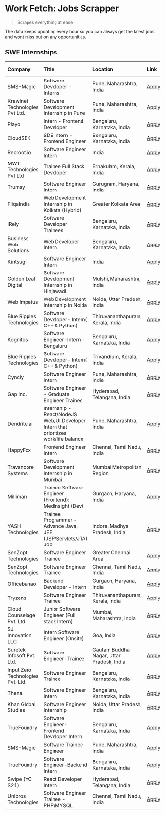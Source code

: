 # Work Fetch: Jobs Scrapper
> Scrapes everything at ease

The data keeps updating every hour so you can always get the latest jobs and wont miss out on any opportunities.

## SWE Internships
<!--START_SECTION:workfetch-->
| Company                           | Title                                                                                | Location                                  | Link                                                                                                                                                                                                                                                                                                | Date Posted   |
|:----------------------------------|:-------------------------------------------------------------------------------------|:------------------------------------------|:----------------------------------------------------------------------------------------------------------------------------------------------------------------------------------------------------------------------------------------------------------------------------------------------------|:--------------|
| SMS-Magic                         | Software Developer -Interns                                                          | Pune, Maharashtra, India                  | [Apply](https://in.linkedin.com/jobs/view/software-developer-interns-at-sms-magic-3868627682?position=50&pageNum=0&refId=uOfa5E3vSxNPgVKwXThSsA%3D%3D&trackingId=jmVc9PfCW4sIY%2B%2FhFSnBKQ%3D%3D&trk=public_jobs_jserp-result_search-card)                                                         | 2024-03-24    |
| Krawlnet Technologies Pvt Ltd.    | Software Development Internship in Pune                                              | Pune, Maharashtra, India                  | [Apply](https://in.linkedin.com/jobs/view/software-development-internship-in-pune-at-krawlnet-technologies-pvt-ltd-3868318801?position=5&pageNum=0&refId=uOfa5E3vSxNPgVKwXThSsA%3D%3D&trackingId=JUCI3fUZUkNex7PH1nnvQw%3D%3D&trk=public_jobs_jserp-result_search-card)                             | 2024-03-22    |
| Playo                             | Intern - Frontend Developer                                                          | Bengaluru, Karnataka, India               | [Apply](https://in.linkedin.com/jobs/view/intern-frontend-developer-at-playo-3864131172?position=12&pageNum=0&refId=uOfa5E3vSxNPgVKwXThSsA%3D%3D&trackingId=SOXLA7nPgcxYMKOtFPuXpg%3D%3D&trk=public_jobs_jserp-result_search-card)                                                                  | 2024-03-22    |
| CloudSEK                          | SDE Intern - Frontend Engineer                                                       | Bengaluru, Karnataka, India               | [Apply](https://in.linkedin.com/jobs/view/sde-intern-frontend-engineer-at-cloudsek-3866616176?position=16&pageNum=0&refId=uOfa5E3vSxNPgVKwXThSsA%3D%3D&trackingId=w7QMRxWAEvBtGp3FFzYN5Q%3D%3D&trk=public_jobs_jserp-result_search-card)                                                            | 2024-03-22    |
| Recroot.io                        | Software Engineer Intern                                                             | India                                     | [Apply](https://in.linkedin.com/jobs/view/software-engineer-intern-at-recroot-io-3865016461?position=32&pageNum=0&refId=uOfa5E3vSxNPgVKwXThSsA%3D%3D&trackingId=5ZOiR25nVFDojUbH6dc4lA%3D%3D&trk=public_jobs_jserp-result_search-card)                                                              | 2024-03-22    |
| MWT Technologies Pvt Ltd          | Trainee Full Stack Developer                                                         | Ernakulam, Kerala, India                  | [Apply](https://in.linkedin.com/jobs/view/trainee-full-stack-developer-at-mwt-technologies-pvt-ltd-3863344037?position=13&pageNum=0&refId=uOfa5E3vSxNPgVKwXThSsA%3D%3D&trackingId=XtEMBHODoSRMWhuq5YQZEg%3D%3D&trk=public_jobs_jserp-result_search-card)                                            | 2024-03-20    |
| Trumsy                            | Software Engineer Intern                                                             | Gurugram, Haryana, India                  | [Apply](https://in.linkedin.com/jobs/view/software-engineer-intern-at-trumsy-3864795201?position=53&pageNum=0&refId=uOfa5E3vSxNPgVKwXThSsA%3D%3D&trackingId=DHa%2BnWgJLCFWArlue1xKvw%3D%3D&trk=public_jobs_jserp-result_search-card)                                                                | 2024-03-20    |
| FliqaIndia                        | Web Development Internship in Kolkata (Hybrid)                                       | Greater Kolkata Area                      | [Apply](https://in.linkedin.com/jobs/view/web-development-internship-in-kolkata-hybrid-at-fliqaindia-3864372048?position=55&pageNum=0&refId=uOfa5E3vSxNPgVKwXThSsA%3D%3D&trackingId=folOuEOPNqO6mMOZd0TM3g%3D%3D&trk=public_jobs_jserp-result_search-card)                                          | 2024-03-19    |
| iRely                             | Software Developer Trainees                                                          | Bengaluru, Karnataka, India               | [Apply](https://in.linkedin.com/jobs/view/software-developer-trainees-at-irely-3860566039?position=4&pageNum=0&refId=uOfa5E3vSxNPgVKwXThSsA%3D%3D&trackingId=mW62nb8IPgp61eb4PbWHOg%3D%3D&trk=public_jobs_jserp-result_search-card)                                                                 | 2024-03-18    |
| Business Web Solutions            | Web Developer Intern                                                                 | Bengaluru, Karnataka, India               | [Apply](https://in.linkedin.com/jobs/view/web-developer-intern-at-business-web-solutions-3860721170?position=34&pageNum=0&refId=uOfa5E3vSxNPgVKwXThSsA%3D%3D&trackingId=aWTFOZ%2FodMi9q7TGzb2R6g%3D%3D&trk=public_jobs_jserp-result_search-card)                                                    | 2024-03-17    |
| Kintsugi                          | Software Engineer Intern                                                             | India                                     | [Apply](https://in.linkedin.com/jobs/view/software-engineer-intern-at-kintsugi-3857074071?position=45&pageNum=0&refId=uOfa5E3vSxNPgVKwXThSsA%3D%3D&trackingId=k9UrlsC7Iigz8nmdx%2FEFqQ%3D%3D&trk=public_jobs_jserp-result_search-card)                                                              | 2024-03-16    |
| Golden Leaf Digital               | Software Development Internship in Hinjawadi                                         | Mulshi, Maharashtra, India                | [Apply](https://in.linkedin.com/jobs/view/software-development-internship-in-hinjawadi-at-golden-leaf-digital-3858085305?position=14&pageNum=0&refId=uOfa5E3vSxNPgVKwXThSsA%3D%3D&trackingId=L0iw6JU0my9pKM0HC2OlWg%3D%3D&trk=public_jobs_jserp-result_search-card)                                 | 2024-03-15    |
| Web Impetus                       | Web Development Internship in Noida                                                  | Noida, Uttar Pradesh, India               | [Apply](https://in.linkedin.com/jobs/view/web-development-internship-in-noida-at-web-impetus-3858081954?position=39&pageNum=0&refId=uOfa5E3vSxNPgVKwXThSsA%3D%3D&trackingId=qMdyqKOVb9XjFaiXgE73%2FA%3D%3D&trk=public_jobs_jserp-result_search-card)                                                | 2024-03-15    |
| Blue Ripples Technologies         | Software Developer- Intern( C++ & Python)                                            | Thiruvananthapuram, Kerala, India         | [Apply](https://in.linkedin.com/jobs/view/software-developer-intern-c%2B%2B-python-at-blue-ripples-technologies-3855594494?position=23&pageNum=0&refId=uOfa5E3vSxNPgVKwXThSsA%3D%3D&trackingId=vkl%2BOFev0PUESkT3hBQLvQ%3D%3D&trk=public_jobs_jserp-result_search-card)                             | 2024-03-14    |
| Kognitos                          | Software Engineer-Intern -Bengaluru                                                  | Bengaluru, Karnataka, India               | [Apply](https://in.linkedin.com/jobs/view/software-engineer-intern-bengaluru-at-kognitos-3855361239?position=8&pageNum=0&refId=uOfa5E3vSxNPgVKwXThSsA%3D%3D&trackingId=vOcUPCu3CWDPLCF1kEKM3Q%3D%3D&trk=public_jobs_jserp-result_search-card)                                                       | 2024-03-13    |
| Blue Ripples Technologies         | Software Developer- Intern( C++  & Python)                                           | Trivandrum, Kerala, India                 | [Apply](https://in.linkedin.com/jobs/view/software-developer-intern-c%2B%2B-python-at-blue-ripples-technologies-3856150730?position=26&pageNum=0&refId=uOfa5E3vSxNPgVKwXThSsA%3D%3D&trackingId=92DpTmvENziSUTb8ecfRrg%3D%3D&trk=public_jobs_jserp-result_search-card)                               | 2024-03-13    |
| Cyncly                            | Software Engineer Intern                                                             | Pune, Maharashtra, India                  | [Apply](https://in.linkedin.com/jobs/view/software-engineer-intern-at-cyncly-3853990178?position=29&pageNum=0&refId=uOfa5E3vSxNPgVKwXThSsA%3D%3D&trackingId=idrZMMyYgpGf4ztoaOu0bg%3D%3D&trk=public_jobs_jserp-result_search-card)                                                                  | 2024-03-13    |
| Gap Inc.                          | Software Engineer - Graduate Engineer Trainee                                        | Hyderabad, Telangana, India               | [Apply](https://in.linkedin.com/jobs/view/software-engineer-graduate-engineer-trainee-at-gap-inc-3853818960?position=7&pageNum=0&refId=uOfa5E3vSxNPgVKwXThSsA%3D%3D&trackingId=E9janv7zNagE6eiwW4BrzQ%3D%3D&trk=public_jobs_jserp-result_search-card)                                               | 2024-03-12    |
| Dendrite.ai                       | Internship - React/NodeJS Web/UI Developer Intern that prioritizes work/life balance | Pune, Maharashtra, India                  | [Apply](https://in.linkedin.com/jobs/view/internship-react-nodejs-web-ui-developer-intern-that-prioritizes-work-life-balance-at-dendrite-ai-3853583200?position=40&pageNum=0&refId=uOfa5E3vSxNPgVKwXThSsA%3D%3D&trackingId=6ghwxY%2BBTgjH2GcKJkeTVg%3D%3D&trk=public_jobs_jserp-result_search-card) | 2024-03-12    |
| HappyFox                          | Frontend Engineer Intern                                                             | Chennai, Tamil Nadu, India                | [Apply](https://in.linkedin.com/jobs/view/frontend-engineer-intern-at-happyfox-3848357951?position=48&pageNum=0&refId=uOfa5E3vSxNPgVKwXThSsA%3D%3D&trackingId=k1x3PfrXuRInkhJurOK2lw%3D%3D&trk=public_jobs_jserp-result_search-card)                                                                | 2024-03-07    |
| Travancore Systems                | Software Development Internship in Mumbai                                            | Mumbai Metropolitan Region                | [Apply](https://in.linkedin.com/jobs/view/software-development-internship-in-mumbai-at-travancore-systems-3847706952?position=49&pageNum=0&refId=uOfa5E3vSxNPgVKwXThSsA%3D%3D&trackingId=l%2BYBtK%2BdBnpZY2Zqg0ZE7Q%3D%3D&trk=public_jobs_jserp-result_search-card)                                 | 2024-03-05    |
| Milliman                          | Trainee Software Engineer (Frontend): MedInsight (Dev)                               | Gurgaon, Haryana, India                   | [Apply](https://in.linkedin.com/jobs/view/trainee-software-engineer-frontend-medinsight-dev-at-milliman-3792874280?position=10&pageNum=0&refId=uOfa5E3vSxNPgVKwXThSsA%3D%3D&trackingId=lRt%2BeVkngWIWwCdUUtDk0w%3D%3D&trk=public_jobs_jserp-result_search-card)                                     | 2024-03-01    |
| YASH Technologies                 | Trainee Programmer - Advance Java, JEE (JSP/Servlets/JTA) Job                        | Indore, Madhya Pradesh, India             | [Apply](https://in.linkedin.com/jobs/view/trainee-programmer-advance-java-jee-jsp-servlets-jta-job-at-yash-technologies-3811759183?position=27&pageNum=0&refId=uOfa5E3vSxNPgVKwXThSsA%3D%3D&trackingId=S1TzpiR3Gha%2FwpeXk11h0g%3D%3D&trk=public_jobs_jserp-result_search-card)                     | 2024-02-13    |
| SenZopt Technologies              | Software Engineer Trainee                                                            | Greater Chennai Area                      | [Apply](https://in.linkedin.com/jobs/view/software-engineer-trainee-at-senzopt-technologies-3827688781?position=41&pageNum=0&refId=uOfa5E3vSxNPgVKwXThSsA%3D%3D&trackingId=s%2FbO3BPLdNoQBKNmQLuIUQ%3D%3D&trk=public_jobs_jserp-result_search-card)                                                 | 2024-02-12    |
| SenZopt Technologies              | Software Engineer Trainee                                                            | Chennai, Tamil Nadu, India                | [Apply](https://in.linkedin.com/jobs/view/software-engineer-trainee-at-senzopt-technologies-3827686880?position=58&pageNum=0&refId=uOfa5E3vSxNPgVKwXThSsA%3D%3D&trackingId=cggIoKJG7WQCB2UAW4FIxw%3D%3D&trk=public_jobs_jserp-result_search-card)                                                   | 2024-02-12    |
| Officebanao                       | Backend Developer - Intern                                                           | Gurgaon, Haryana, India                   | [Apply](https://in.linkedin.com/jobs/view/backend-developer-intern-at-officebanao-3814263731?position=35&pageNum=0&refId=uOfa5E3vSxNPgVKwXThSsA%3D%3D&trackingId=FPTJlr%2FbbSX0ZjnzCryShQ%3D%3D&trk=public_jobs_jserp-result_search-card)                                                           | 2024-01-31    |
| Tryzens                           | Software Engineer Trainee                                                            | Thiruvananthapuram, Kerala, India         | [Apply](https://in.linkedin.com/jobs/view/software-engineer-trainee-at-tryzens-3809363491?position=43&pageNum=0&refId=uOfa5E3vSxNPgVKwXThSsA%3D%3D&trackingId=C%2BoPyaC7ZGQqzz1zYQ3FMA%3D%3D&trk=public_jobs_jserp-result_search-card)                                                              | 2024-01-18    |
| Cloud Counselage Pvt. Ltd.        | Junior Software Engineer (Full stack Intern)                                         | Mumbai, Maharashtra, India                | [Apply](https://in.linkedin.com/jobs/view/junior-software-engineer-full-stack-intern-at-cloud-counselage-pvt-ltd-3803132814?position=33&pageNum=0&refId=uOfa5E3vSxNPgVKwXThSsA%3D%3D&trackingId=9tdLCgiy5IT7TzVBbLMJ3w%3D%3D&trk=public_jobs_jserp-result_search-card)                              | 2024-01-11    |
| SJ Innovation LLC                 | Intern Software Engineer (Onsite)                                                    | Goa, India                                | [Apply](https://in.linkedin.com/jobs/view/intern-software-engineer-onsite-at-sj-innovation-llc-3799959011?position=51&pageNum=0&refId=uOfa5E3vSxNPgVKwXThSsA%3D%3D&trackingId=hflRqV8sBRVGX5nhI9eNvA%3D%3D&trk=public_jobs_jserp-result_search-card)                                                | 2024-01-11    |
| Suretek Infosoft Pvt. Ltd.        | Software Engineer-Trainee                                                            | Gautam Buddha Nagar, Uttar Pradesh, India | [Apply](https://in.linkedin.com/jobs/view/software-engineer-trainee-at-suretek-infosoft-pvt-ltd-3800934643?position=28&pageNum=0&refId=uOfa5E3vSxNPgVKwXThSsA%3D%3D&trackingId=iGfoF858EgAtvf3RR15dzA%3D%3D&trk=public_jobs_jserp-result_search-card)                                               | 2024-01-09    |
| Input Zero Technologies Pvt. Ltd. | Software Engineer Trainee                                                            | Bengaluru, Karnataka, India               | [Apply](https://in.linkedin.com/jobs/view/software-engineer-trainee-at-input-zero-technologies-pvt-ltd-3800927643?position=37&pageNum=0&refId=uOfa5E3vSxNPgVKwXThSsA%3D%3D&trackingId=3Ej4EMW2XDfL8zuvWB%2F5RQ%3D%3D&trk=public_jobs_jserp-result_search-card)                                      | 2024-01-09    |
| Thena                             | Software Engineer Intern                                                             | Bengaluru, Karnataka, India               | [Apply](https://in.linkedin.com/jobs/view/software-engineer-intern-at-thena-3778731751?position=22&pageNum=0&refId=uOfa5E3vSxNPgVKwXThSsA%3D%3D&trackingId=8BtktVyG794r%2B25OB2gvzw%3D%3D&trk=public_jobs_jserp-result_search-card)                                                                 | 2023-12-05    |
| Khan Global Studies               | Software Engineer Internship                                                         | Noida, Uttar Pradesh, India               | [Apply](https://in.linkedin.com/jobs/view/software-engineer-internship-at-khan-global-studies-3766942197?position=60&pageNum=0&refId=uOfa5E3vSxNPgVKwXThSsA%3D%3D&trackingId=CoEHSfYH3q4WeP0VQH3zBQ%3D%3D&trk=public_jobs_jserp-result_search-card)                                                 | 2023-11-27    |
| TrueFoundry                       | Software Engineer- Frontend Developer Intern                                         | Bengaluru, Karnataka, India               | [Apply](https://in.linkedin.com/jobs/view/software-engineer-frontend-developer-intern-at-truefoundry-3790095058?position=21&pageNum=0&refId=uOfa5E3vSxNPgVKwXThSsA%3D%3D&trackingId=ZJx9ckAyU2aIpQU053kylQ%3D%3D&trk=public_jobs_jserp-result_search-card)                                          | 2023-11-24    |
| SMS-Magic                         | Software Trainee Engineer                                                            | Pune, Maharashtra, India                  | [Apply](https://in.linkedin.com/jobs/view/software-trainee-engineer-at-sms-magic-3761409781?position=36&pageNum=0&refId=uOfa5E3vSxNPgVKwXThSsA%3D%3D&trackingId=piziXNIUBQu%2Fp%2Br9vW3Jnw%3D%3D&trk=public_jobs_jserp-result_search-card)                                                          | 2023-11-16    |
| TrueFoundry                       | Software Engineer-Backend Intern                                                     | Bengaluru, Karnataka, India               | [Apply](https://in.linkedin.com/jobs/view/software-engineer-backend-intern-at-truefoundry-3779508170?position=38&pageNum=0&refId=uOfa5E3vSxNPgVKwXThSsA%3D%3D&trackingId=zbPEtBmXTB255T1N3MEs0A%3D%3D&trk=public_jobs_jserp-result_search-card)                                                     | 2023-11-10    |
| Swipe (YC S21)                    | React Developer Intern                                                               | Hyderabad, Telangana, India               | [Apply](https://in.linkedin.com/jobs/view/react-developer-intern-at-swipe-yc-s21-3737600089?position=24&pageNum=0&refId=uOfa5E3vSxNPgVKwXThSsA%3D%3D&trackingId=HgAuiYATKhcsm1l1zCT%2Bow%3D%3D&trk=public_jobs_jserp-result_search-card)                                                            | 2023-10-13    |
| Unibros Technologies              | Software Engineer Trainee - PHP/MYSQL                                                | Chennai, Tamil Nadu, India                | [Apply](https://in.linkedin.com/jobs/view/software-engineer-trainee-php-mysql-at-unibros-technologies-3656599241?position=44&pageNum=0&refId=uOfa5E3vSxNPgVKwXThSsA%3D%3D&trackingId=a3ue4C%2FtsW7OD7YFFnfhwg%3D%3D&trk=public_jobs_jserp-result_search-card)                                       | 2023-06-12    |
<!--END_SECTION:workfetch-->
